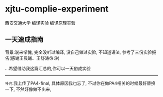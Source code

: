 # xjtu-complie-experiment
西安交通大学 编译实验 编译原理实验

## 一天速成指南

背景:说来惭愧, 完全没听过编译, 没自己做过实验, 不知道语法, 参考了三份实验报告(感谢王晨曦、王舒涛😘😘)

...希望借助我这篇汇总的,你可以一天俗成实验

<hr>

`补充`:我上传了PA4-final, 具体原因我也忘了, 不过你在做PA4相关的时候最好替换一下, 不然好像做不出来, 